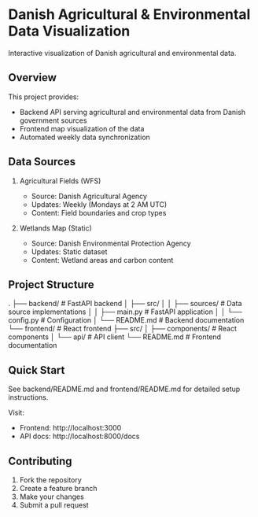 # Danish Agricultural & Environmental Data Visualization

Interactive visualization of Danish agricultural and environmental data.

## Overview

This project provides:
- Backend API serving agricultural and environmental data from Danish government sources
- Frontend map visualization of the data
- Automated weekly data synchronization

## Data Sources

1. Agricultural Fields (WFS)
   - Source: Danish Agricultural Agency
   - Updates: Weekly (Mondays at 2 AM UTC)
   - Content: Field boundaries and crop types

2. Wetlands Map (Static)
   - Source: Danish Environmental Protection Agency
   - Updates: Static dataset
   - Content: Wetland areas and carbon content

## Project Structure
.
├── backend/ # FastAPI backend
│ ├── src/
│ │ ├── sources/ # Data source implementations
│ │ ├── main.py # FastAPI application
│ │ └── config.py # Configuration
│ └── README.md # Backend documentation
└── frontend/ # React frontend
├── src/
│ ├── components/ # React components
│ └── api/ # API client
└── README.md # Frontend documentation

## Quick Start

See backend/README.md and frontend/README.md for detailed setup instructions.

Visit:
- Frontend: http://localhost:3000
- API docs: http://localhost:8000/docs

## Contributing

1. Fork the repository
2. Create a feature branch
3. Make your changes
4. Submit a pull request